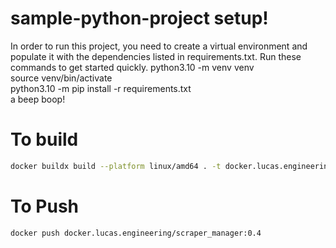 # sample-python-project setup!
In order to run this project, you need to create a virtual environment and populate it with the dependencies listed in requirements.txt.
Run these commands to get started quickly.
python3.10 -m venv venv  
source venv/bin/activate  
python3.10 -m pip install -r requirements.txt  
a beep boop!

# To build
```bash
docker buildx build --platform linux/amd64 . -t docker.lucas.engineering/scraper_manager:0.4
```

# To Push
```bash
docker push docker.lucas.engineering/scraper_manager:0.4 
```
